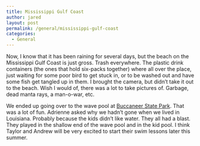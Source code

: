 ```yaml
---
title: Mississippi Gulf Coast
author: jared
layout: post
permalink: /general/mississippi-gulf-coast
categories:
  - General
---
```

Now, I know that it has been raining for several days, but the beach on the Mississippi Gulf Coast is just gross. Trash everywhere. The plastic drink containers (the ones that hold six-packs together) where all over the place, just waiting for some poor bird to get stuck in, or to be washed out and have some fish get tangled up in them. I brought the camera, but didn&#8217;t take it out to the beach. Wish I would of, there was a lot to take pictures of. Garbage, dead manta rays, a man-o-war, etc.

We ended up going over to the wave pool at [Buccaneer State Park][1]. That was a lot of fun. Adrienne asked why we hadn&#8217;t gone when we lived in Louisiana. Probably because the kids didn&#8217;t like water. They all had a blast. They played in the shallow end of the wave pool and in the kid pool. I think Taylor and Andrew will be very excited to start their swim lessons later this summer.

 [1]: http://www.mdwfp.com/parkView/parks.asp?ID=6841